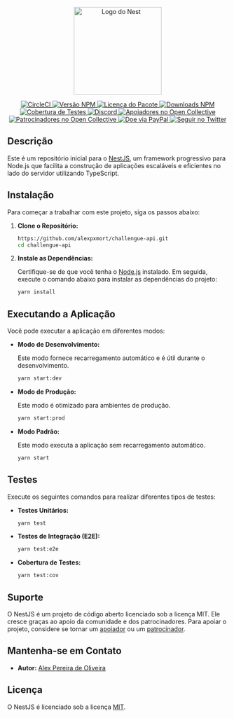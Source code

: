 <p align="center">
  <a href="http://nestjs.com/" target="_blank">
    <img src="https://nestjs.com/img/logo-small.svg" width="200" alt="Logo do Nest" />
  </a>
</p>

<p align="center">
  <a href="https://circleci.com/gh/nestjs/nest" target="_blank">
    <img src="https://img.shields.io/circleci/build/github/nestjs/nest/master" alt="CircleCI" />
  </a>
  <a href="https://www.npmjs.com/package/@nestjs/core" target="_blank">
    <img src="https://img.shields.io/npm/v/@nestjs/core.svg" alt="Versão NPM" />
  </a>
  <a href="https://www.npmjs.com/package/@nestjs/core" target="_blank">
    <img src="https://img.shields.io/npm/l/@nestjs/core.svg" alt="Licença do Pacote" />
  </a>
  <a href="https://www.npmjs.com/package/@nestjs/common" target="_blank">
    <img src="https://img.shields.io/npm/dm/@nestjs/common.svg" alt="Downloads NPM" />
  </a>
  <a href="https://coveralls.io/github/nestjs/nest?branch=master" target="_blank">
    <img src="https://coveralls.io/repos/github/nestjs/nest/badge.svg?branch=master" alt="Cobertura de Testes" />
  </a>
  <a href="https://discord.gg/G7Qnnhy" target="_blank">
    <img src="https://img.shields.io/badge/discord-online-brightgreen.svg" alt="Discord" />
  </a>
  <a href="https://opencollective.com/nest#backer" target="_blank">
    <img src="https://opencollective.com/nest/backers/badge.svg" alt="Apoiadores no Open Collective" />
  </a>
  <a href="https://opencollective.com/nest#sponsor" target="_blank">
    <img src="https://opencollective.com/nest/sponsors/badge.svg" alt="Patrocinadores no Open Collective" />
  </a>
  <a href="https://paypal.me/kamilmysliwiec" target="_blank">
    <img src="https://img.shields.io/badge/Donate-PayPal-ff3f59.svg" alt="Doe via PayPal" />
  </a>
  <a href="https://twitter.com/nestframework" target="_blank">
    <img src="https://img.shields.io/twitter/follow/nestframework.svg?style=social&label=Seguir" alt="Seguir no Twitter" />
  </a>
</p>

## Descrição

Este é um repositório inicial para o [NestJS](https://github.com/nestjs/nest), um framework progressivo para Node.js que facilita a construção de aplicações escaláveis e eficientes no lado do servidor utilizando TypeScript.

## Instalação

Para começar a trabalhar com este projeto, siga os passos abaixo:

1. **Clone o Repositório:**

   ```bash
   https://github.com/alexpxmort/challengue-api.git
   cd challengue-api
   ```

2. **Instale as Dependências:**

   Certifique-se de que você tenha o [Node.js](https://nodejs.org) instalado. Em seguida, execute o comando abaixo para instalar as dependências do projeto:

   ```bash
   yarn install
   ```

## Executando a Aplicação

Você pode executar a aplicação em diferentes modos:

- **Modo de Desenvolvimento:**

  Este modo fornece recarregamento automático e é útil durante o desenvolvimento.

  ```bash
  yarn start:dev
  ```

- **Modo de Produção:**

  Este modo é otimizado para ambientes de produção.

  ```bash
  yarn start:prod
  ```

- **Modo Padrão:**

  Este modo executa a aplicação sem recarregamento automático.

  ```bash
  yarn start
  ```

## Testes

Execute os seguintes comandos para realizar diferentes tipos de testes:

- **Testes Unitários:**

  ```bash
  yarn test
  ```

- **Testes de Integração (E2E):**

  ```bash
  yarn test:e2e
  ```

- **Cobertura de Testes:**

  ```bash
  yarn test:cov
  ```

## Suporte

O NestJS é um projeto de código aberto licenciado sob a licença MIT. Ele cresce graças ao apoio da comunidade e dos patrocinadores. Para apoiar o projeto, considere se tornar um [apoiador](https://opencollective.com/nest#backer) ou um [patrocinador](https://opencollective.com/nest#sponsor).

## Mantenha-se em Contato

- **Autor:** [Alex Pereira de Oliveira](https://www.linkedin.com/in/alex-pereira-de-oliveira-628245160/)

## Licença

O NestJS é licenciado sob a licença [MIT](LICENSE).
